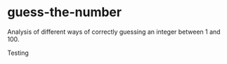 # guess-the-number
Analysis of different ways of correctly guessing an integer between 1 and 100.

Testing
